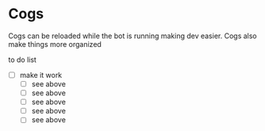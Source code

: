 # Cogs

Cogs can be reloaded while the bot is running making dev easier. Cogs also make things more organized

to do list
- [ ] make it work
    - [ ] see above
    - [ ] see above
    - [ ] see above
    - [ ] see above
    - [ ] see above

